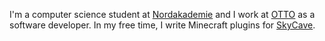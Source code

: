 I'm a computer science student at [Nordakademie](https://nordakademie.de) and I work at [OTTO](https://www.otto.de) as a software developer.
In my free time, I write Minecraft plugins for [SkyCave](https://github.com/skycavemc).
